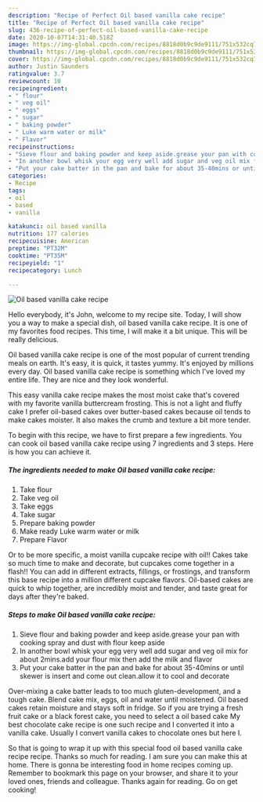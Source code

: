 ```yaml
---
description: "Recipe of Perfect Oil based vanilla cake recipe"
title: "Recipe of Perfect Oil based vanilla cake recipe"
slug: 436-recipe-of-perfect-oil-based-vanilla-cake-recipe
date: 2020-10-07T14:31:40.518Z
image: https://img-global.cpcdn.com/recipes/8818d0b9c9de9111/751x532cq70/oil-based-vanilla-cake-recipe-recipe-main-photo.jpg
thumbnail: https://img-global.cpcdn.com/recipes/8818d0b9c9de9111/751x532cq70/oil-based-vanilla-cake-recipe-recipe-main-photo.jpg
cover: https://img-global.cpcdn.com/recipes/8818d0b9c9de9111/751x532cq70/oil-based-vanilla-cake-recipe-recipe-main-photo.jpg
author: Justin Saunders
ratingvalue: 3.7
reviewcount: 10
recipeingredient:
- " flour"
- " veg oil"
- " eggs"
- " sugar"
- " baking powder"
- " Luke warm water or milk"
- " Flavor"
recipeinstructions:
- "Sieve flour and baking powder and keep aside.grease your pan with cooking spray and dust with flour keep aside"
- "In another bowl whisk your egg very well add sugar and veg oil mix for about 2mins.add your flour mix then add the milk and flavor"
- "Put your cake batter in the pan and bake for about 35-40mins or until skewer is insert and come out clean.allow it to cool and decorate"
categories:
- Recipe
tags:
- oil
- based
- vanilla

katakunci: oil based vanilla 
nutrition: 177 calories
recipecuisine: American
preptime: "PT32M"
cooktime: "PT35M"
recipeyield: "1"
recipecategory: Lunch

---
```



![Oil based vanilla cake recipe](https://img-global.cpcdn.com/recipes/8818d0b9c9de9111/751x532cq70/oil-based-vanilla-cake-recipe-recipe-main-photo.jpg)

Hello everybody, it's John, welcome to my recipe site. Today, I will show you a way to make a special dish, oil based vanilla cake recipe. It is one of my favorites food recipes. This time, I will make it a bit unique. This will be really delicious.

Oil based vanilla cake recipe is one of the most popular of current trending meals on earth. It's easy, it is quick, it tastes yummy. It's enjoyed by millions every day. Oil based vanilla cake recipe is something which I've loved my entire life. They are nice and they look wonderful.

This easy vanilla cake recipe makes the most moist cake that&#39;s covered with my favorite vanilla buttercream frosting. This is not a light and fluffy cake I prefer oil-based cakes over butter-based cakes because oil tends to make cakes moister. It also makes the crumb and texture a bit more tender.


To begin with this recipe, we have to first prepare a few ingredients. You can cook oil based vanilla cake recipe using 7 ingredients and 3 steps. Here is how you can achieve it.

<!--inarticleads1-->

##### The ingredients needed to make Oil based vanilla cake recipe:

1. Take  flour
1. Take  veg oil
1. Take  eggs
1. Take  sugar
1. Prepare  baking powder
1. Make ready  Luke warm water or milk
1. Prepare  Flavor


Or to be more specific, a moist vanilla cupcake recipe with oil!! Cakes take so much time to make and decorate, but cupcakes come together in a flash!! You can add in different extracts, fillings, or frostings, and transform this base recipe into a million different cupcake flavors. Oil-based cakes are quick to whip together, are incredibly moist and tender, and taste great for days after they&#39;re baked. 

<!--inarticleads2-->

##### Steps to make Oil based vanilla cake recipe:

1. Sieve flour and baking powder and keep aside.grease your pan with cooking spray and dust with flour keep aside
1. In another bowl whisk your egg very well add sugar and veg oil mix for about 2mins.add your flour mix then add the milk and flavor
1. Put your cake batter in the pan and bake for about 35-40mins or until skewer is insert and come out clean.allow it to cool and decorate


Over-mixing a cake batter leads to too much gluten-development, and a tough cake. Blend cake mix, eggs, oil and water until moistened. Oil based cakes retain moisture and stays soft in fridge. So if you are trying a fresh fruit cake or a black forest cake, you need to select a oil based cake My best chocolate cake recipe is one such recipe and I converted it into a vanilla cake. Usually I convert vanilla cakes to chocolate ones but here I. 

So that is going to wrap it up with this special food oil based vanilla cake recipe recipe. Thanks so much for reading. I am sure you can make this at home. There is gonna be interesting food in home recipes coming up. Remember to bookmark this page on your browser, and share it to your loved ones, friends and colleague. Thanks again for reading. Go on get cooking!
